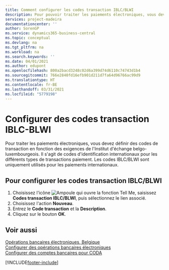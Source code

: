 ```yaml
---
title: Comment configurer les codes transaction IBLC/BLWI
description: Pour pouvoir traiter les paiements électroniques, vous devez configurer des codes transaction en fonction des exigences du Belgian-Luxembourg Exchange Institute.
services: project-madeira
documentationcenter: ''
author: SorenGP
ms.service: dynamics365-business-central
ms.topic: conceptual
ms.devlang: na
ms.tgt_pltfrm: na
ms.workload: na
ms.search.keywords: ''
ms.date: 04/01/2021
ms.author: edupont
ms.openlocfilehash: 800a2bacd3248c02d6a399d74d6110c74743d1b4
ms.sourcegitcommit: 766e2840fd16efb901d211d7fa64d96766ac99d9
ms.translationtype: HT
ms.contentlocale: fr-BE
ms.lasthandoff: 03/31/2021
ms.locfileid: "5779198"
---
```

# <a name="set-up-iblc-blwi-transaction-codes"></a>Configurer des codes transaction IBLC-BLWI
Pour traiter les paiements électroniques, vous devez définir des codes de transaction en fonction des exigences de l'Institut d'échange belgo-luxembourgeois. Il s'agit de codes d'identification internationaux pour les différents types de transactions paiement. Les codes IBLC/BLWI sont uniquement utilisés pour les paiements internationaux.  

## <a name="to-set-up-iblcblwi-transaction-codes"></a>Pour configurer les codes transaction IBLC/BLWI  

1.  Choisissez l'icône ![Ampoule qui ouvre la fonction Tell Me](../../media/ui-search/search_small.png "Dites-moi ce que vous voulez faire"), saisissez **Codes transaction IBLC/BLWI**, puis sélectionnez le lien associé.  
2.  Choisissez l'action **Nouveau**.  
3.  Entrez le **Code transaction** et la **Description**.  
4.  Cliquez sur le bouton **OK**.  

## <a name="see-also"></a>Voir aussi  
 [Opérations bancaires électroniques, Belgique](belgian-electronic-banking.md)   
 [Configurer des opérations bancaires électroniques](how-to-set-up-electronic-banking.md)   
 [Configurer des comptes bancaires pour CODA](how-to-set-up-bank-accounts-for-coda.md)


[!INCLUDE[footer-include](../../includes/footer-banner.md)]